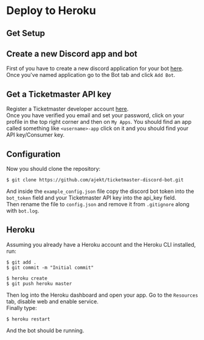 # Deploy to Heroku
## Get Setup
## Create a new Discord app and bot
First of you have to create a new discord application for your bot [here](https://discord.com/developers/applications).<br>
Once you've named application go to the Bot tab and click `Add Bot`.
## Get a Ticketmaster API key
Register a Ticketmaster developer account [here](https://developer-acct.ticketmaster.com/user/register).<br>
Once you have verified you email and set your password, click on your profile in the top right corner and then on `My Apps`.
You should find an app called something like `<username>-app` click on it and you should find your API key/Consumer key.
## Configuration
Now you should clone the repository:<br>
```
$ git clone https://github.com/ajekt/ticketmaster-discord-bot.git
```
And inside the `example_config.json` file copy the discord bot token into the `bot_token` field and your Ticketmaster API key into the api_key field.<br>
Then rename the file to `config.json` and remove it from `.gitignore` along with `bot.log`.
## Heroku
Assuming you already have a Heroku account and the Heroku CLI installed, run:
```
$ git add .
$ git commit -m "Initial commit"

$ heroku create
$ git push heroku master
```
Then log into the Heroku dashboard and open your app. Go to the `Resources` tab, disable web and enable service.<br>
Finally type:
```
$ heroku restart
```
And the bot should be running.
